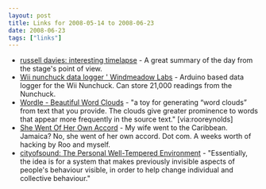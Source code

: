 ```yaml
---
layout: post
title: Links for 2008-05-14 to 2008-06-23
date: 2008-06-23
tags: ["links"]
---
```


*   [russell davies: interesting timelapse](http://russelldavies.typepad.com/planning/2008/06/interesting-lea.html) - A great summary of the day from the stage&#39;s point of view.
*   [Wii nunchuck data logger ' Windmeadow Labs](http://www.windmeadow.com/node/54) - Arduino based data logger for the Wii Nunchuck. Can store 21,000 readings from the Nunchuck.
*   [Wordle - Beautiful Word Clouds](http://wordle.net/) - "a toy for generating &ldquo;word clouds&rdquo; from text that you provide. The clouds give greater prominence to words that appear more frequently in the source text." [via:rooreynolds]
*   [She Went Of Her Own Accord](http://shewentofherownaccord.com/) - My wife went to the Caribbean. Jamaica? No, she went of her own accord. Dot com. A weeks worth of hacking by Roo and myself.
*   [cityofsound: The Personal Well-Tempered Environment](http://www.cityofsound.com/blog/2008/01/the-personal-we.html) - "Essentially, the idea is for a system that makes previously invisible aspects of people&#39;s behaviour visible, in order to help change individual and collective behaviour."